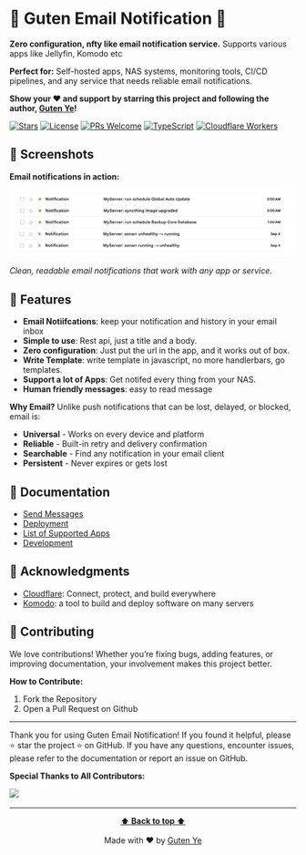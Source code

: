 # 💌 Guten Email Notification 💌

**Zero configuration, nfty like email notification service.** Supports various apps like Jellyfin, Komodo etc 

**Perfect for:** Self-hosted apps, NAS systems, monitoring tools, CI/CD pipelines, and any service that needs reliable email notifications.

**Show your ❤️ and support by starring this project and following the author, [Guten Ye](https://github.com/gutenye)!**

[![Stars](https://img.shields.io/github/stars/gutenye/email-notification?style=social)](https://github.com/gutenye/email-notification)
[![License](https://img.shields.io/github/license/gutenye/email-notification?color=blue)](https://github.com/gutenye/email-notification/blob/main/LICENSE)
[![PRs Welcome](https://img.shields.io/badge/PRs-welcome-brightgreen)](https://github.com/gutenye/email-notification#-contribute)
[![TypeScript](https://img.shields.io/badge/TypeScript-007ACC?logo=typescript&logoColor=white)](https://www.typescriptlang.org/)
[![Cloudflare Workers](https://img.shields.io/badge/Cloudflare-Workers-F38020?logo=cloudflare&logoColor=white)](https://workers.cloudflare.com/)

## 🌠️ Screenshots

**Email notifications in action:**

![Screenshot](./docs/screenshot.png)

*Clean, readable email notifications that work with any app or service.*

## 🌟 Features

- **Email Notiifcations**: keep your notification and history in your email inbox
- **Simple to use**: Rest api, just a title and a body.
- **Zero configuration**: Just put the url in the app, and it works out of box.
- **Write Template**: write template in javascript, no more handlerbars, go templates.
- **Support a lot of Apps**: Get notifed every thing from your NAS.
- **Human friendly messages**: easy to read message

**Why Email?** Unlike push notifications that can be lost, delayed, or blocked, email is:

- **Universal** - Works on every device and platform
- **Reliable** - Built-in retry and delivery confirmation
- **Searchable** - Find any notification in your email client
- **Persistent** - Never expires or gets lost

## 📖 Documentation

- [Send Messages](./docs/SendMessages.md)
- [Deployment](./docs/Deployment.md)
- [List of Supported Apps](./docs/SupportedApps.md)
- [Development](./docs/Development.md)

## 🙏 Acknowledgments

- [Cloudflare](https://www.cloudflare.com): Connect, protect, and build everywhere
- [Komodo](https://github.com/moghtech/komodo): a tool to build and deploy software on many servers

## 🤝 Contributing

We love contributions! Whether you’re fixing bugs, adding features, or improving documentation, your involvement makes this project better.

**How to Contribute:**

1. Fork the Repository
2. Open a Pull Request on Github

---

Thank you for using Guten Email Notification! If you found it helpful, please ⭐️ star the project ️️⭐ on GitHub. If you have any questions, encounter issues, please refer to the documentation or report an issue on GitHub.

**Special Thanks to All Contributors:**

[![](https://contrib.rocks/image?repo=gutenye/email-notification)](https://github.com/gutenye/email-notification/graphs/contributors)

---

<p align="center">
  <strong><a href="#readme">⬆ Back to top ⬆</a></strong><br><br>
  Made with ❤️ by <a href="https://github.com/gutenye">Guten Ye</a>
</p>
